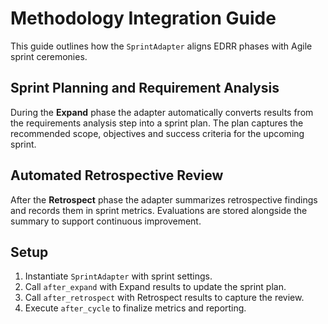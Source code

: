 # Methodology Integration Guide

This guide outlines how the `SprintAdapter` aligns EDRR phases with Agile sprint ceremonies.

## Sprint Planning and Requirement Analysis

During the **Expand** phase the adapter automatically converts results from the requirements analysis step into a sprint plan. The plan captures the recommended scope, objectives and success criteria for the upcoming sprint.

## Automated Retrospective Review

After the **Retrospect** phase the adapter summarizes retrospective findings and records them in sprint metrics. Evaluations are stored alongside the summary to support continuous improvement.

## Setup

1. Instantiate `SprintAdapter` with sprint settings.
2. Call `after_expand` with Expand results to update the sprint plan.
3. Call `after_retrospect` with Retrospect results to capture the review.
4. Execute `after_cycle` to finalize metrics and reporting.
